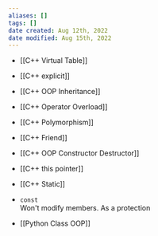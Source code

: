 ```yaml
---
aliases: []
tags: []
date created: Aug 12th, 2022
date modified: Aug 15th, 2022
---
```

- [[C++ Virtual Table]]
- [[C++ explicit]]
- [[C++ OOP Inheritance]]
- [[C++ Operator Overload]]
- [[C++ Polymorphism]]
- [[C++ Friend]]
- [[C++ OOP Constructor Destructor]]
- [[C++ this pointer]]
- [[C++ Static]]

- `const`  
Won't modify members. As a protection


- [[Python Class OOP]]